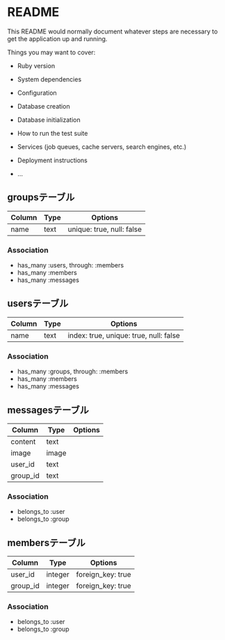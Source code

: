 # README

This README would normally document whatever steps are necessary to get the
application up and running.

Things you may want to cover:

* Ruby version

* System dependencies

* Configuration

* Database creation

* Database initialization

* How to run the test suite

* Services (job queues, cache servers, search engines, etc.)

* Deployment instructions

* ...

## groupsテーブル
|Column|Type|Options|
|------|----|-------|
|name|text|unique: true, null: false|

### Association
- has_many :users, through: :members
- has_many :members
- has_many :messages


## usersテーブル
|Column|Type|Options|
|------|----|-------|
|name|text|index: true, unique: true, null: false|

### Association
- has_many :groups, through: :members
- has_many :members
- has_many :messages


## messagesテーブル
|Column|Type|Options|
|------|----|-------|
|content|text||
|image|image||
|user_id|text||
|group_id|text||

### Association
- belongs_to :user
- belongs_to :group


## membersテーブル
|Column|Type|Options|
|------|----|-------|
|user_id|integer|foreign_key: true|
|group_id|integer|foreign_key: true|

### Association
- belongs_to :user
- belongs_to :group
